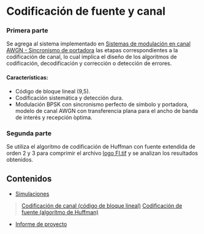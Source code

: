 # Codificación de fuente y canal

### Primera parte
Se agrega al sistema implementado en [Sistemas de modulación en canal AWGN - Sincronismo de portadora](https://github.com/ivan-svetlich/digital-communications/tree/main/modulation-and-synchronization) las etapas correspondientes a la codificación de canal, lo cual implica el diseño de los algoritmos de codificación, decodificación y corrección o detección de errores.
#### Características:
* Código de bloque lineal (9,5).
* Codificación sistemática y detección dura.
* Modulación BPSK con sincronismo perfecto de símbolo y portadora, modelo de canal AWGN con transferencia plana para el ancho de banda de interés y recepción ́optima.

### Segunda parte
Se utiliza el algoritmo de codificación de Huffman con fuente extendida de orden 2 y 3 para comprimir el archivo [logo FI.tif](https://github.com/ivan-svetlich/digital-communications/blob/main/source-and-channel-encoding/logo%20FI.tif) y se analizan los resultados obtenidos.


## Contenidos
* [Simulaciones](https://github.com/ivan-svetlich/digital-communications/blob/main/modulation-and-synchronization/simulations)
> [Codificación de canal (código de bloque lineal)](https://github.com/ivan-svetlich/digital-communications/blob/main/modulation-and-synchronization/simulations/block_code.m)
> [Codificación de fuente (algorítmo de Huffman)](https://github.com/ivan-svetlich/digital-communications/blob/main/modulation-and-synchronization/simulations/huffman_algorithm.m)
* [Informe de proyecto](https://github.com/ivan-svetlich/digital-communications/blob/main/source-and-channel-encoding/Codificaci%C3%B3n%20de%20fuente%20y%20canal.pdf)
